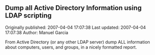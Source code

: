 ## Dump all Active Directory Information using LDAP scripting

Originally published: 2007-04-04 17:07:38
Last updated: 2007-04-04 17:07:38
Author: Manuel Garcia

From Active Directory (or any other LDAP server) dump ALL information about computers, users, and groups, in a nicely formatted report.